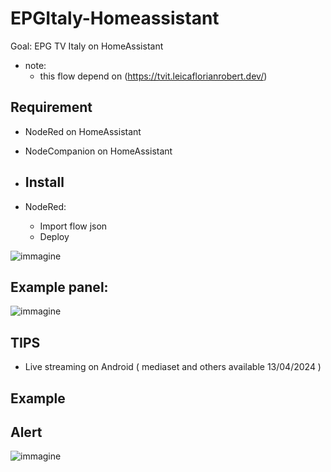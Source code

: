 # EPGItaly-Homeassistant
Goal: EPG TV Italy on HomeAssistant

  * note: 
	* this flow depend on (https://tvit.leicaflorianrobert.dev/)

## Requirement ##
* NodeRed on HomeAssistant
* NodeCompanion on HomeAssistant

* ## Install ##
* NodeRed:
	* Import flow json
	* Deploy

 ![immagine](https://github.com/sdavides/EPGItaly-Homeassistant/assets/31100253/919c9993-5682-4323-93db-8c180cacff95)



## Example panel: ##

 ![immagine](https://github.com/sdavides/EPGItaly-Homeassistant/assets/31100253/48a1d44f-cb12-4ed5-a65f-70a8fb7d73ab)

## TIPS ##

* Live streaming on Android ( mediaset and others available 13/04/2024 )

## Example ##
 
 ## Alert ##

![immagine](https://github.com/sdavides/EPGItaly-Homeassistant/assets/31100253/8eb2a6fe-abc3-40db-a90c-c8ecba3bb7f8)



